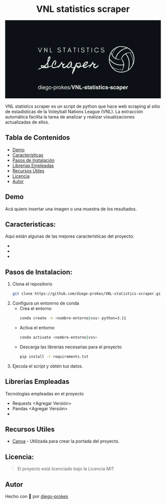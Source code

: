 <h1 align="center" id="title"> VNL statistics scraper </h1>

![Tema Oscuro VNL statistics scraper](<docs/assets/Tema Oscuro.png>)

<p id="description">VNL statistics scraper es un script de python que hace web scraping al sitio de estadísticas de la Voleyball Nations League (VNL). La extracción automática facilita la tarea de analizar y realizar visualizaciones actualizadas de ellos.</p>

## Tabla de Contenidos

- [Demo](#demo)
- [Características](#caracteristicas)
- [Pasos de Instalación](#pasos-de-instalacion)
- [Librerías Empleadas](#librerias-empleadas)
- [Recursos Útiles](#recursos-utiles)
- [Licencia](#licencia)
- [Autor](#autor)

## Demo
Acá quiero insertar una imagen o una muestra de los resultados.
![]()
  
## Caracteristicas:

Aquí están algunas de las mejores características del proyecto: 

*   
*
*

## Pasos de Instalacion:

1. Clona el repositorio
    ``` bash
    git clone https://github.com/diego-prokes/VNL-statistics-scraper.git
    ```    
1. Configura un entonrno de conda
    - Crea el entorno
        ``` bash
        conda create -n <nombre-entorno|vss> python=3.11
        ```    
    - Activa el entorno
        ``` bash
        conda activate <nombre-entorno|vss>
        ```
    - Descarga las librerías necesarias para el proyecto
        ``` bash
        pip install -r requirements.txt
        ```
1. Ejecuta el script y obtén tus datos.

## Librerias Empleadas

Tecnologías empleadas en el proyecto

*   Requests <Agregar Versión>
*   Pandas <Agregar Versión>
*    

## Recursos Utiles

* [Canva](https://www.canva.com) - Utilizada para crear la portada del proyecto.

## Licencia:

> El proyecto está licenciado bajo la Licencia MIT

## Autor

Hecho con 🦾 por [diego-prokes](https://www.linkedin.com/in/diego-prokes-herbage-b379b8108/)


